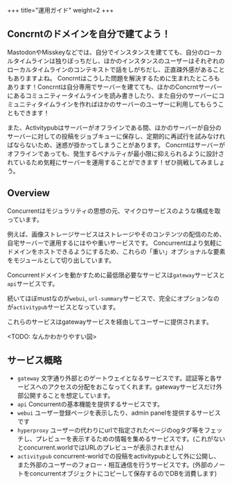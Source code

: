 +++
title="運用ガイド"
weight=2
+++

## Concrntのドメインを自分で建てよう！

MastodonやMisskeyなどでは、自分でインスタンスを建てても、自分のローカルタイムラインは独りぼっちだし、ほかのインスタンスのユーザーはそれぞれのローカルタイムラインのコンテキストで話をしがちだし、正直疎外感があることもありますよね。
Concrntはこうした問題を解決するために生まれたところもあります！Concrntは自分専用でサーバーを建てても、ほかのConcrntサーバーにあるコミュニティータイムラインを読み書きしたり、また自分のサーバーにコミュニティタイムラインを作ればほかのサーバーのユーザーに利用してもらうこともできます！

また、Activitypubはサーバーがオフラインである間、ほかのサーバーが自分のサーバーに対しての投稿をジョブキューに保存し、定期的に再試行を試みなければならないため、迷惑が掛かってしまうことがあります。
Concrntはサーバーがオフラインであっても、発生するペナルティが最小限に抑えられるように設計されているため気軽にサーバーを運用することができます！ぜひ挑戦してみましょう。

## Overview

Concurrentはモジュラリティの思想の元、マイクロサービスのような構成を取っています。

例えば、画像ストレージサービスはストレージやそのコンテンツの配信のため、自宅サーバーで運用するにはやや重いサービスです。
Concurrentはより気軽にドメインをホストできるようにするため、これらの「重い」オプショナルな要素をモジュールとして切り出しています。

Concurrentドメインを動かすために最低限必要なサービスは`gateway`サービスと`api`サービスです。

続いてほぼmustなのが`webui`, `url-summary`サービスで、完全にオプションなのが`activitypub`サービスとなっています。

これらのサービスはgatewayサービスを経由してユーザーに提供されます。

<TODO: なんかわかりやすい図>

## サービス概略
- `gateway` 文字通り外部とのゲートウェイとなるサービスです。認証等と各サービスへのアクセスの分配をおこなってくれます。gatewayサービスだけ外部公開することを想定しています。
- `api` Concurrentの基本機能を提供するサービスです。
- `webui` ユーザー登録ページを表示したり、admin panelを提供するサービスです
- `hyperproxy` ユーザーの代わりにurlで指定されたページのogタグ等をフェッチし、プレビューを表示するための情報を集めるサービスです。(これがないとconcurrent.worldではURLのプレビューが表示されません)
- `activitypub` concurrent-worldでの投稿をactivitypubとして外に公開し、また外部のユーザーのフォロー・相互通信を行うサービスです。(外部のノートをconcurrentオブジェクトにコピーして保存するのでDBを消費します)



